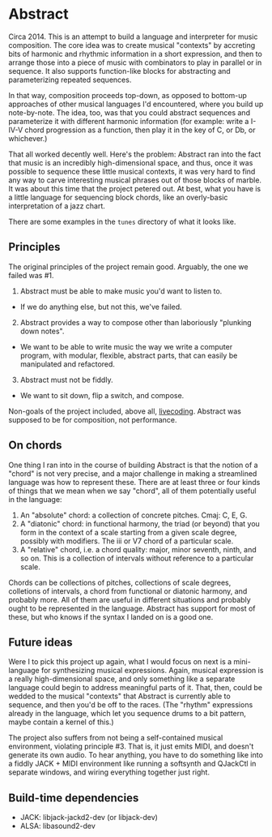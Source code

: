 # Abstract

Circa 2014. This is an attempt to build a language and interpreter for music composition. The core idea was to create musical "contexts" by accreting bits of harmonic and rhythmic information in a short expression,
and then to arrange those into a piece of music with combinators to play in parallel or in sequence. It also supports function-like blocks for abstracting and parameterizing repeated sequences.

In that way, composition proceeds top-down, as opposed to bottom-up approaches of other musical languages I'd encountered, where you build up note-by-note. The idea, too, was 
that you could abstract sequences and parameterize it with different harmonic information (for example: write a I-IV-V chord progression as a function, then play it in the key of C, or Db, or whichever.)

That all worked decently well. Here's the problem: Abstract ran into the fact that music is an incredibly high-dimensional space, and thus, once it was possible to sequence these little musical contexts, 
it was very hard to find any way to carve interesting musical phrases out of those blocks of marble. It was about this time that the project petered out. At best, what you have
is a little language for sequencing block chords, like an overly-basic interpretation of a jazz chart.

There are some examples in the `tunes` directory of what it looks like.

## Principles

The original principles of the project remain good. Arguably, the one we failed was #1.

1. Abstract must be able to make music you'd want to listen to.  

- If we do anything else, but not this, we've failed.

2. Abstract provides a way to compose other than laboriously "plunking down notes".

- We want to be able to write music the way we write a computer program, with modular, flexible, abstract parts, that can easily be manipulated and refactored.

3. Abstract must not be fiddly.

- We want to sit down, flip a switch, and compose.

Non-goals of the project included, above all, [livecoding](https://en.wikipedia.org/wiki/Live_coding). Abstract was supposed to be for composition, not performance.

## On chords

One thing I ran into in the course of building Abstract is that the notion of a "chord" is not very precise, and a major challenge in making a streamlined language was how to represent these. There are at least three or four kinds of things that we mean when we say "chord", all of them potentially useful in the language:

1. An "absolute" chord: a collection of concrete pitches. Cmaj: C, E, G.
2. A "diatonic" chord: in functional harmony, the triad (or beyond) that you form in the context of a scale starting from a given scale degree, possibly with modifiers. The iii or V7 chord of a particular scale.
3. A "relative" chord, i.e. a chord quality: major, minor seventh, ninth, and so on. This is a collection of intervals without reference to a particular scale.

Chords can be collections of pitches, collections of scale degrees, colletions of intervals, a chord from functional or diatonic harmony, and probably more. All of them are useful in different situations and probably ought to be represented in the language. Abstract has support for most of these, but who knows if the syntax I landed on is a good one.

## Future ideas

Were I to pick this project up again, what I would focus on next is a mini-language for synthesizing musical expressions.
Again, musical expression is a really high-dimensional space, and only something like a separate language could begin to address meaningful parts of it.
That, then, could be wedded to the musical "contexts" that Abstract is currently able to sequence, and then you'd be off to the races.
(The "rhythm" expressions already in the language, which let you sequence drums to a bit pattern, maybe contain a kernel of this.)

The project also suffers from not being a self-contained musical environment, violating principle #3. That is, it just emits MIDI, and doesn't
generate its own audio. To hear anything, you have to do something like into a fiddly JACK + MIDI environment like running a softsynth and QJackCtl in separate windows, and wiring everything together just right.


## Build-time dependencies 

- JACK: libjack-jackd2-dev (or libjack-dev)
- ALSA: libasound2-dev
